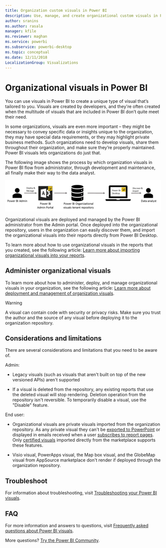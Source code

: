 ```yaml
---
title: Organization custom visuals in Power BI
description: Use, manage, and create organizational custom visuals in Power BI
author: sranins
ms.author: rasala
manager: kfile
ms.reviewer: maghan
ms.service: powerbi
ms.subservice: powerbi-desktop
ms.topic: conceptual
ms.date: 12/11/2018
LocalizationGroup: Visualizations
---
```


# Organizational visuals in Power BI

You can use visuals in Power BI to create a unique type of visual that’s tailored to you. Visuals are created by developers, and they're often created when the multitude of visuals that are included in Power BI don’t quite meet their need.

In some organizations, visuals are even more important – they might be necessary to convey specific data or insights unique to the organization, they may have special data requirements, or they may highlight private business methods. Such organizations need to develop visuals, share them throughout their organization, and make sure they’re properly maintained. Power BI visuals  lets organizations do just that.

The following image shows the process by which organization visuals in Power BI flow from administrator, through development and maintenance, all finally make their way to the data analyst.

![Visual pic](media/power-bi-custom-visuals-organizational/custom-visual-org-01.jpg)

Organizational visuals are deployed and managed by the Power BI administrator from the Admin portal. Once deployed into the organizational repository, users in the organization can easily discover them, and import the organizational visuals into their reports directly from Power BI Desktop.

To learn more about how to use organizational visuals in the reports that you created, see the following article: [Learn more about importing organizational visuals into your reports](power-bi-custom-visuals.md).

## Administer organizational visuals

To learn more about how to administer, deploy, and manage organizational visuals in your organization, see the following article: [Learn more about deployment and management of organization visuals](https://go.microsoft.com/fwlink/?linkid=866790).

> [!WARNING]
> A visual can contain code with security or privacy risks. Make sure you trust the author and the source of any visual before deploying it to the organization repository.

## Considerations and limitations

There are several considerations and limitations that you need to be aware of.

Admin:

* Legacy visuals (such as visuals that aren't built on top of the new versioned APIs) aren't supported

* If a visual is deleted from the repository, any existing reports that use the deleted visual will stop rendering. Deletion operation from the repository isn't reversible. To temporarily disable a visual, use the "Disable" feature.

End user:

* Organizational visuals are private visuals imported from the organization repository. As any private visual they can't be [exported to PowerPoint](https://docs.microsoft.com/power-bi/consumer/end-user-powerpoint) or displayed in emails received when a user [subscribes to report pages](https://docs.microsoft.com/power-bi/consumer/end-user-subscribe). Only [certified visuals](https://docs.microsoft.com/power-bi/power-bi-custom-visuals-certified) imported directly from the marketplace supports these features.

* Visio visual, PowerApps visual, the Map box visual, and the GlobeMap visual from AppSource marketplace don't render if deployed through the organization repository.

## Troubleshoot

For information about troubleshooting, visit [Troubleshooting your Power BI visuals](power-bi-custom-visuals-troubleshoot.md).

## FAQ

For more information and answers to questions, visit [Frequently asked questions about Power BI visuals](power-bi-custom-visuals-faq.md#organizational-visuals).

More questions? [Try the Power BI Community](http://community.powerbi.com/).
